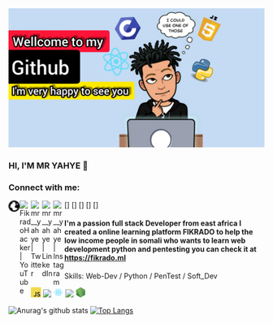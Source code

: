 <img src="/InShot_20201027_172944926.jpg">

### HI, I'M MR YAHYE :wave:

### Connect with me:

[<img align="left" alt="fikrado.ml" width="22px" src="https://raw.githubusercontent.com/iconic/open-iconic/master/svg/globe.svg" />]
[<img align="left" alt="FikradoHacker | YouTube" width="22px" src="https://cdn.jsdelivr.net/npm/simple-icons@v3/icons/youtube.svg" />]
[<img align="left" alt="mr__yahye | Twitter" width="22px" src="https://cdn.jsdelivr.net/npm/simple-icons@v3/icons/twitter.svg" />]
[<img align="left" alt="mr__yahye | LinkedIn" width="22px" src="https://cdn.jsdelivr.net/npm/simple-icons@v3/icons/linkedin.svg" />]
[<img align="left" alt="mr__yahye | Instagram" width="22px" src="https://cdn.jsdelivr.net/npm/simple-icons@v3/icons/instagram.svg" />]


#### I'm a passion full stack Developer from east africa I created a online learning platform FIKRADO to help the low income people in somali who wants to learn web development python and pentesting you can check it at https://fikrado.ml

Skills: Web-Dev / Python / PenTest / Soft_Dev
              
<code><img height="20" src="https://raw.githubusercontent.com/github/explore/80688e429a7d4ef2fca1e82350fe8e3517d3494d/topics/javascript/javascript.png"></code>
<code><img height="20" src="https://avatars0.githubusercontent.com/u/1525981?s=200&v=4"></code>
<code><img height="20" src="https://raw.githubusercontent.com/github/explore/80688e429a7d4ef2fca1e82350fe8e3517d3494d/topics/react/react.png"></code>
<code><img height="20" src="https://encrypted-tbn0.gstatic.com/images?q=tbn:ANd9GcTJRJkOQilwCEYo-cNG37E5GQX9XBr_tNrjwM2CZItsfg&s"></code>
<code><img height="20" src="https://raw.githubusercontent.com/github/explore/80688e429a7d4ef2fca1e82350fe8e3517d3494d/topics/nodejs/nodejs.png"></code>    


![Anurag's github stats](https://github-readme-stats.vercel.app/api?username=fikrado&show_icons=true)
[![Top Langs](https://github-readme-stats.vercel.app/api/top-langs/?username=fikrado&langs_count=8)](https://github.com/anuraghazra/github-readme-stats)
